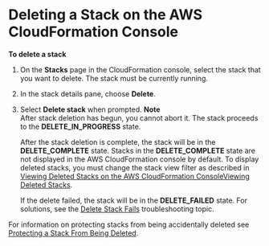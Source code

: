 # Deleting a Stack on the AWS CloudFormation Console<a name="cfn-console-delete-stack"></a>

**To delete a stack**

1. On the **Stacks** page in the CloudFormation console, select the stack that you want to delete\. The stack must be currently running\.

1. In the stack details pane, choose **Delete**\.

1. Select **Delete stack** when prompted\.
**Note**  
After stack deletion has begun, you cannot abort it\. The stack proceeds to the **DELETE\_IN\_PROGRESS** state\.

   After the stack deletion is complete, the stack will be in the **DELETE\_COMPLETE** state\. Stacks in the **DELETE\_COMPLETE** state are not displayed in the AWS CloudFormation console by default\. To display deleted stacks, you must change the stack view filter as described in [Viewing Deleted Stacks on the AWS CloudFormation ConsoleViewing Deleted Stacks](cfn-console-view-deleted-stacks.md)\.

   If the delete failed, the stack will be in the **DELETE\_FAILED** state\. For solutions, see the [Delete Stack Fails](troubleshooting.md#troubleshooting-errors-delete-stack-fails) troubleshooting topic\.

For information on protecting stacks from being accidentally deleted see [Protecting a Stack From Being Deleted](using-cfn-protect-stacks.md)\.